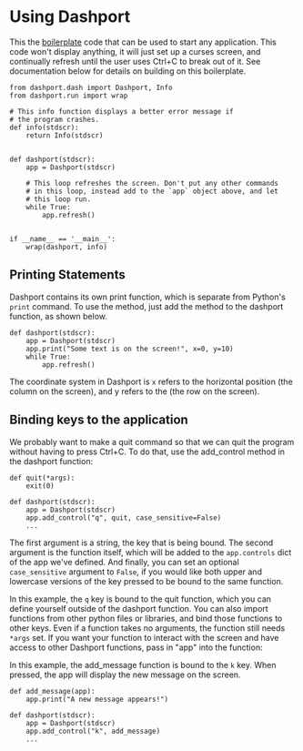 # Using Dashport

This the [boilerplate](examples/boilerplate.py) code that can be used to start any application. This code won't display anything, it will just set up a curses screen, and continually refresh until the user uses Ctrl+C to break out of it. See documentation below for details on building on this boilerplate.

```
from dashport.dash import Dashport, Info
from dashport.run import wrap

# This info function displays a better error message if
# the program crashes.
def info(stdscr):
    return Info(stdscr)


def dashport(stdscr):
    app = Dashport(stdscr)

    # This loop refreshes the screen. Don't put any other commands
    # in this loop, instead add to the `app` object above, and let
    # this loop run.
    while True:
        app.refresh()


if __name__ == '__main__':
    wrap(dashport, info)
```

## Printing Statements

Dashport contains its own print function, which is separate from Python's `print` command. To use the method, just add the method to the dashport function, as shown below.

```
def dashport(stdscr):
    app = Dashport(stdscr)
    app.print("Some text is on the screen!", x=0, y=10)
    while True:
        app.refresh()
```

The coordinate system in Dashport is `x` refers to the horizontal position (the column on the screen), and y refers to the (the row on the screen). 


## Binding keys to the application

We probably want to make a quit command so that we can quit the program without having to press Ctrl+C.  To do that, use the add_control method in the dashport function:

```
def quit(*args):
    exit(0)

def dashport(stdscr):
    app = Dashport(stdscr)
    app.add_control("q", quit, case_sensitive=False)
    ...
```
The first argument is a string, the key that is being bound. The second argument is the function itself, which will be added to the `app.controls` dict of the app we've defined. And finally, you can set an optional `case_sensitive` argument to `False`, if you would like both upper and lowercase versions of the key pressed to be bound to the same function.

In this example, the `q` key is bound to the quit function, which you can define yourself outside of the dashport function. You can also import functions from other python files or libraries, and bind those functions to other keys. Even if a function takes no arguments, the function still needs `*args` set. If you want your function to interact with the screen and have access to other Dashport functions, pass in "app" into the function:

In this example, the add_message function is bound to the `k` key. When pressed, the app will display the new message on the screen.

```
def add_message(app):
    app.print("A new message appears!")

def dashport(stdscr):
    app = Dashport(stdscr)
    app.add_control("k", add_message)
    ...
```
